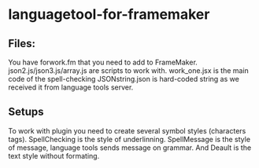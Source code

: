 # languagetool-for-framemaker

## Files:

You have forwork.fm that you need to add to FrameMaker. 
json2.js/json3.js/array.js are scripts to work with.
work_one.jsx is the main code of the spell-checking
JSONstring.json is hard-coded string as we received it from language tools server.


## Setups

To work with plugin you need to create several symbol styles (characters tags).
SpellChecking is the style of underlinning. SpellMessage is the style of message,
language tools sends message on grammar. And Deault is the text style without
formating.



